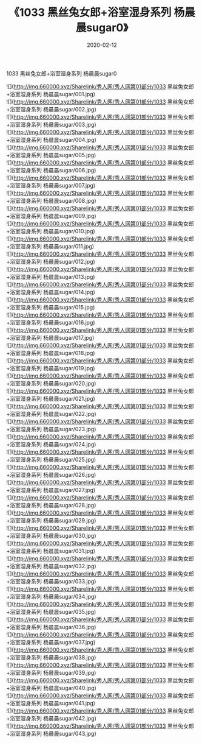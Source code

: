 ﻿---
layout: post
title:  《1033 黑丝兔女郎+浴室湿身系列 杨晨晨sugar0》
date:   2020-02-12
img: http://img.660000.xyz/Sharelink/秀人网/秀人网第01部分/1033 黑丝兔女郎+浴室湿身系列 杨晨晨sugar0/000.jpg
categories: [美女, 清纯, 唯美]
---

1033 黑丝兔女郎+浴室湿身系列 杨晨晨sugar0

  ![](http://img.660000.xyz/Sharelink/秀人网/秀人网第01部分/1033 黑丝兔女郎+浴室湿身系列 杨晨晨sugar/001.jpg) <br> ![](http://img.660000.xyz/Sharelink/秀人网/秀人网第01部分/1033 黑丝兔女郎+浴室湿身系列 杨晨晨sugar/002.jpg) <br> ![](http://img.660000.xyz/Sharelink/秀人网/秀人网第01部分/1033 黑丝兔女郎+浴室湿身系列 杨晨晨sugar/003.jpg) <br> ![](http://img.660000.xyz/Sharelink/秀人网/秀人网第01部分/1033 黑丝兔女郎+浴室湿身系列 杨晨晨sugar/004.jpg) <br> ![](http://img.660000.xyz/Sharelink/秀人网/秀人网第01部分/1033 黑丝兔女郎+浴室湿身系列 杨晨晨sugar/005.jpg) <br> ![](http://img.660000.xyz/Sharelink/秀人网/秀人网第01部分/1033 黑丝兔女郎+浴室湿身系列 杨晨晨sugar/006.jpg) <br> ![](http://img.660000.xyz/Sharelink/秀人网/秀人网第01部分/1033 黑丝兔女郎+浴室湿身系列 杨晨晨sugar/007.jpg) <br> ![](http://img.660000.xyz/Sharelink/秀人网/秀人网第01部分/1033 黑丝兔女郎+浴室湿身系列 杨晨晨sugar/008.jpg) <br> ![](http://img.660000.xyz/Sharelink/秀人网/秀人网第01部分/1033 黑丝兔女郎+浴室湿身系列 杨晨晨sugar/009.jpg) <br> ![](http://img.660000.xyz/Sharelink/秀人网/秀人网第01部分/1033 黑丝兔女郎+浴室湿身系列 杨晨晨sugar/010.jpg) <br> ![](http://img.660000.xyz/Sharelink/秀人网/秀人网第01部分/1033 黑丝兔女郎+浴室湿身系列 杨晨晨sugar/011.jpg) <br> ![](http://img.660000.xyz/Sharelink/秀人网/秀人网第01部分/1033 黑丝兔女郎+浴室湿身系列 杨晨晨sugar/012.jpg) <br> ![](http://img.660000.xyz/Sharelink/秀人网/秀人网第01部分/1033 黑丝兔女郎+浴室湿身系列 杨晨晨sugar/013.jpg) <br> ![](http://img.660000.xyz/Sharelink/秀人网/秀人网第01部分/1033 黑丝兔女郎+浴室湿身系列 杨晨晨sugar/014.jpg) <br> ![](http://img.660000.xyz/Sharelink/秀人网/秀人网第01部分/1033 黑丝兔女郎+浴室湿身系列 杨晨晨sugar/015.jpg) <br> ![](http://img.660000.xyz/Sharelink/秀人网/秀人网第01部分/1033 黑丝兔女郎+浴室湿身系列 杨晨晨sugar/016.jpg) <br> ![](http://img.660000.xyz/Sharelink/秀人网/秀人网第01部分/1033 黑丝兔女郎+浴室湿身系列 杨晨晨sugar/017.jpg) <br> ![](http://img.660000.xyz/Sharelink/秀人网/秀人网第01部分/1033 黑丝兔女郎+浴室湿身系列 杨晨晨sugar/018.jpg) <br> ![](http://img.660000.xyz/Sharelink/秀人网/秀人网第01部分/1033 黑丝兔女郎+浴室湿身系列 杨晨晨sugar/019.jpg) <br> ![](http://img.660000.xyz/Sharelink/秀人网/秀人网第01部分/1033 黑丝兔女郎+浴室湿身系列 杨晨晨sugar/020.jpg) <br> ![](http://img.660000.xyz/Sharelink/秀人网/秀人网第01部分/1033 黑丝兔女郎+浴室湿身系列 杨晨晨sugar/021.jpg) <br> ![](http://img.660000.xyz/Sharelink/秀人网/秀人网第01部分/1033 黑丝兔女郎+浴室湿身系列 杨晨晨sugar/022.jpg) <br> ![](http://img.660000.xyz/Sharelink/秀人网/秀人网第01部分/1033 黑丝兔女郎+浴室湿身系列 杨晨晨sugar/023.jpg) <br> ![](http://img.660000.xyz/Sharelink/秀人网/秀人网第01部分/1033 黑丝兔女郎+浴室湿身系列 杨晨晨sugar/024.jpg) <br> ![](http://img.660000.xyz/Sharelink/秀人网/秀人网第01部分/1033 黑丝兔女郎+浴室湿身系列 杨晨晨sugar/025.jpg) <br> ![](http://img.660000.xyz/Sharelink/秀人网/秀人网第01部分/1033 黑丝兔女郎+浴室湿身系列 杨晨晨sugar/026.jpg) <br> ![](http://img.660000.xyz/Sharelink/秀人网/秀人网第01部分/1033 黑丝兔女郎+浴室湿身系列 杨晨晨sugar/027.jpg) <br> ![](http://img.660000.xyz/Sharelink/秀人网/秀人网第01部分/1033 黑丝兔女郎+浴室湿身系列 杨晨晨sugar/028.jpg) <br> ![](http://img.660000.xyz/Sharelink/秀人网/秀人网第01部分/1033 黑丝兔女郎+浴室湿身系列 杨晨晨sugar/029.jpg) <br> ![](http://img.660000.xyz/Sharelink/秀人网/秀人网第01部分/1033 黑丝兔女郎+浴室湿身系列 杨晨晨sugar/030.jpg) <br> ![](http://img.660000.xyz/Sharelink/秀人网/秀人网第01部分/1033 黑丝兔女郎+浴室湿身系列 杨晨晨sugar/031.jpg) <br> ![](http://img.660000.xyz/Sharelink/秀人网/秀人网第01部分/1033 黑丝兔女郎+浴室湿身系列 杨晨晨sugar/032.jpg) <br> ![](http://img.660000.xyz/Sharelink/秀人网/秀人网第01部分/1033 黑丝兔女郎+浴室湿身系列 杨晨晨sugar/033.jpg) <br> ![](http://img.660000.xyz/Sharelink/秀人网/秀人网第01部分/1033 黑丝兔女郎+浴室湿身系列 杨晨晨sugar/034.jpg) <br> ![](http://img.660000.xyz/Sharelink/秀人网/秀人网第01部分/1033 黑丝兔女郎+浴室湿身系列 杨晨晨sugar/035.jpg) <br> ![](http://img.660000.xyz/Sharelink/秀人网/秀人网第01部分/1033 黑丝兔女郎+浴室湿身系列 杨晨晨sugar/036.jpg) <br> ![](http://img.660000.xyz/Sharelink/秀人网/秀人网第01部分/1033 黑丝兔女郎+浴室湿身系列 杨晨晨sugar/037.jpg) <br> ![](http://img.660000.xyz/Sharelink/秀人网/秀人网第01部分/1033 黑丝兔女郎+浴室湿身系列 杨晨晨sugar/038.jpg) <br> ![](http://img.660000.xyz/Sharelink/秀人网/秀人网第01部分/1033 黑丝兔女郎+浴室湿身系列 杨晨晨sugar/039.jpg) <br> ![](http://img.660000.xyz/Sharelink/秀人网/秀人网第01部分/1033 黑丝兔女郎+浴室湿身系列 杨晨晨sugar/040.jpg) <br> ![](http://img.660000.xyz/Sharelink/秀人网/秀人网第01部分/1033 黑丝兔女郎+浴室湿身系列 杨晨晨sugar/041.jpg) <br> ![](http://img.660000.xyz/Sharelink/秀人网/秀人网第01部分/1033 黑丝兔女郎+浴室湿身系列 杨晨晨sugar/042.jpg) <br> ![](http://img.660000.xyz/Sharelink/秀人网/秀人网第01部分/1033 黑丝兔女郎+浴室湿身系列 杨晨晨sugar/043.jpg) <br>